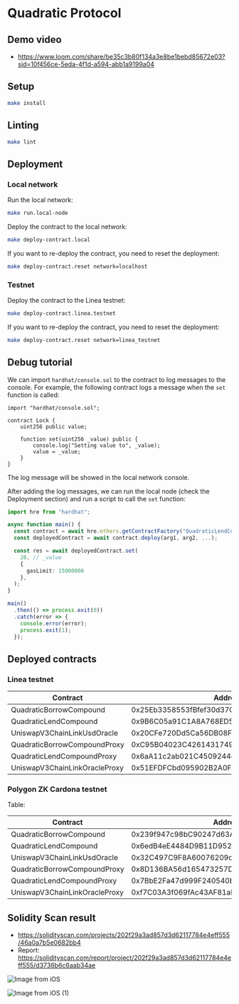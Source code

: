 # Quadratic Protocol

## Demo video

- https://www.loom.com/share/be35c3b80f134a3e8be1bebd85672e03?sid=10f456ce-5eda-4f1d-a594-abb1a9199a04

## Setup

```bash
make install
```

## Linting

```bash
make lint
```

## Deployment

### Local network

Run the local network:

```bash
make run.local-node
```

Deploy the contract to the local network:

```bash
make deploy-contract.local
```

If you want to re-deploy the contract, you need to reset the deployment:

```bash
make deploy-contract.reset network=localhost
```

### Testnet

Deploy the contract to the Linea testnet:

```bash
make deploy-contract.linea.testnet
```

If you want to re-deploy the contract, you need to reset the deployment:

```bash
make deploy-contract.reset network=linea_testnet
```

## Debug tutorial

We can import `hardhat/console.sol` to the contract to log messages to the console. For example, the following contract logs a message when the `set` function is called:

```solidity
import "hardhat/console.sol";

contract Lock {
    uint256 public value;

    function set(uint256 _value) public {
        console.log("Setting value to", _value);
        value = _value;
    }
}
```

The log message will be showed in the local network console.

After adding the log messages, we can run the local node (check the Deployment section) and run a script to call the `set` function:

```typescript
import hre from "hardhat";

async function main() {
  const contract = await hre.ethers.getContractFactory("QuadraticLendCompound");
  const deployedContract = await contract.deploy(arg1, arg2, ...);

  const res = await deployedContract.set(
    20, // _value
    {
      gasLimit: 15000000
    },
  );
}

main()
  .then(() => process.exit(0))
  .catch(error => {
    console.error(error);
    process.exit(1);
  });
```

## Deployed contracts

### Linea testnet

| Contract                      | Address                                    |
| ----------------------------- | ------------------------------------------ |
| QuadraticBorrowCompound       | 0x25Eb3358553fBfef30d37Cd943688e9315A4Ae89 |
| QuadraticLendCompound         | 0x9B6C05a91C1A8A768ED5cEE1B28CcDe28b0B1CcC |
| UniswapV3ChainLinkUsdOracle   | 0x20CFe720Dd5Ca56DB08FE3f8c80c46667C36a144 |
| QuadraticBorrowCompoundProxy  | 0xC95B04023C426143174998a339Cdcd0A283C9c82 |
| QuadraticLendCompoundProxy    | 0x6aA11c2ab021C4509244e3A3F07f7859986c0C1e |
| UniswapV3ChainLinkOracleProxy | 0x51EFDFCbd095902B2A0F5811F3ff114EdDf003F9 |

### Polygon ZK Cardona testnet

Table:

| Contract                      | Address                                    |
| ----------------------------- | ------------------------------------------ |
| QuadraticBorrowCompound       | 0x239f947c98bC90247d63ACF66EDbba65d200b122 |
| QuadraticLendCompound         | 0x6edB4eE4484D9B11D95270dfF88aCe5E85a83139 |
| UniswapV3ChainLinkUsdOracle   | 0x32C497C9F8A60076209dfa21e50A5A9477FA66f1 |
| QuadraticBorrowCompoundProxy  | 0x8D136BA56d165473257D366585B41257acD89b3a |
| QuadraticLendCompoundProxy    | 0x7BbE2Fa47d999F240540ba54C5f587409098924d |
| UniswapV3ChainLinkOracleProxy | 0xf7C03A3f069fAc43AF81aEf3F3D3a69ac1444b68 |

## Solidity Scan result

- https://solidityscan.com/projects/202f29a3ad857d3d62117784e4eff555/46a0a7b5e0682bb4
- Report: https://solidityscan.com/report/project/202f29a3ad857d3d62117784e4eff555/d3736b6c6aab34ae

![Image from iOS](https://github.com/stablyio/eth-vn-2024/assets/6251947/0761f986-0139-4103-9a59-3c84ecb998d1)

![Image from iOS (1)](https://github.com/stablyio/eth-vn-2024/assets/6251947/e0ecdf8b-e032-4e46-972b-00e25c20e68b)
